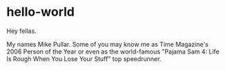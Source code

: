 # hello-world

Hey fellas.

My names Mike Pullar. Some of you may know me as Time Magazine's 2006 Person of the Year or even as the world-famous "Pajama Sam 4: Life Is Rough When You Lose Your Stuff" top speedrunner.
